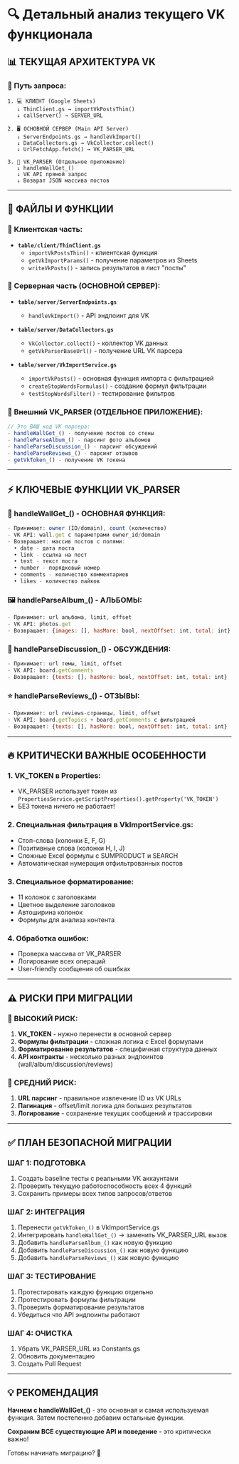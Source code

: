 # 🔍 Детальный анализ текущего VK функционала

## 📊 **ТЕКУЩАЯ АРХИТЕКТУРА VK**

### **🔄 Путь запроса:**
```
1. 💻 КЛИЕНТ (Google Sheets)
   ↓ ThinClient.gs → importVkPostsThin() 
   ↓ callServer() → SERVER_URL

2. 🖥️ ОСНОВНОЙ СЕРВЕР (Main API Server)
   ↓ ServerEndpoints.gs → handleVkImport()
   ↓ DataCollectors.gs → VkCollector.collect()
   ↓ UrlFetchApp.fetch() → VK_PARSER_URL

3. 🔧 VK_PARSER (Отдельное приложение)
   ↓ handleWallGet_() 
   ↓ VK API прямой запрос
   ↓ Возврат JSON массива постов
```

---

## 📁 **ФАЙЛЫ И ФУНКЦИИ**

### **📍 Клиентская часть:**
- **`table/client/ThinClient.gs`**
  - `importVkPostsThin()` - клиентская функция
  - `getVkImportParams()` - получение параметров из Sheets
  - `writeVkPosts()` - запись результатов в лист "посты"

### **📍 Серверная часть (ОСНОВНОЙ СЕРВЕР):**
- **`table/server/ServerEndpoints.gs`**
  - `handleVkImport()` - API эндпоинт для VK
  
- **`table/server/DataCollectors.gs`**  
  - `VkCollector.collect()` - коллектор VK данных
  - `getVkParserBaseUrl()` - получение URL VK парсера

- **`table/server/VkImportService.gs`**
  - `importVkPosts()` - основная функция импорта с фильтрацией
  - `createStopWordsFormulas()` - создание формул фильтрации
  - `testStopWordsFilter()` - тестирование фильтров

### **📍 Внешний VK_PARSER (ОТДЕЛЬНОЕ ПРИЛОЖЕНИЕ):**
```javascript
// Это ВАШ код VK парсера:
- handleWallGet_() - получение постов со стены
- handleParseAlbum_() - парсинг фото альбомов
- handleParseDiscussion_() - парсинг обсуждений 
- handleParseReviews_() - парсинг отзывов
- getVkToken_() - получение VK токена
```

---

## ⚡ **КЛЮЧЕВЫЕ ФУНКЦИИ VK_PARSER**

### **🎯 handleWallGet_() - ОСНОВНАЯ ФУНКЦИЯ:**
```javascript
- Принимает: owner (ID/domain), count (количество)
- VK API: wall.get с параметрами owner_id/domain
- Возвращает: массив постов с полями:
  • date - дата поста
  • link - ссылка на пост  
  • text - текст поста
  • number - порядковый номер
  • comments - количество комментариев
  • likes - количество лайков
```

### **🖼️ handleParseAlbum_() - АЛЬБОМЫ:**
```javascript
- Принимает: url альбома, limit, offset
- VK API: photos.get
- Возвращает: {images: [], hasMore: bool, nextOffset: int, total: int}
```

### **💬 handleParseDiscussion_() - ОБСУЖДЕНИЯ:**
```javascript
- Принимает: url темы, limit, offset  
- VK API: board.getComments
- Возвращает: {texts: [], hasMore: bool, nextOffset: int, total: int}
```

### **⭐ handleParseReviews_() - ОТЗЫВЫ:**
```javascript
- Принимает: url reviews-страницы, limit, offset
- VK API: board.getTopics + board.getComments с фильтрацией
- Возвращает: {texts: [], hasMore: bool, nextOffset: int, total: int}
```

---

## 🔥 **КРИТИЧЕСКИ ВАЖНЫЕ ОСОБЕННОСТИ**

### **1. VK_TOKEN в Properties:**
- VK_PARSER использует токен из `PropertiesService.getScriptProperties().getProperty('VK_TOKEN')`
- БЕЗ токена ничего не работает!

### **2. Специальная фильтрация в VkImportService.gs:**
- Стоп-слова (колонки E, F, G)
- Позитивные слова (колонки H, I, J) 
- Сложные Excel формулы с SUMPRODUCT и SEARCH
- Автоматическая нумерация отфильтрованных постов

### **3. Специальное форматирование:**
- 11 колонок с заголовками
- Цветное выделение заголовков
- Автоширина колонок
- Формулы для анализа контента

### **4. Обработка ошибок:**
- Проверка массива от VK_PARSER
- Логирование всех операций  
- User-friendly сообщения об ошибках

---

## ⚠️ **РИСКИ ПРИ МИГРАЦИИ**

### **🚨 ВЫСОКИЙ РИСК:**
1. **VK_TOKEN** - нужно перенести в основной сервер
2. **Формулы фильтрации** - сложная логика с Excel формулами
3. **Форматирование результатов** - специфичная структура данных
4. **API контракты** - несколько разных эндпоинтов (wall/album/discussion/reviews)

### **🔸 СРЕДНИЙ РИСК:**
1. **URL парсинг** - правильное извлечение ID из VK URLs
2. **Пагинация** - offset/limit логика для больших результатов  
3. **Логирование** - сохранение текущих сообщений и трассировки

---

## ✅ **ПЛАН БЕЗОПАСНОЙ МИГРАЦИИ**

### **ШАГ 1: ПОДГОТОВКА**
1. Создать baseline тесты с реальными VK аккаунтами
2. Проверить текущую работоспособность всех 4 функций  
3. Сохранить примеры всех типов запросов/ответов

### **ШАГ 2: ИНТЕГРАЦИЯ**
1. Перенести `getVkToken_()` в VkImportService.gs
2. Интегрировать `handleWallGet_()` → заменить VK_PARSER_URL вызов
3. Добавить `handleParseAlbum_()` как новую функцию
4. Добавить `handleParseDiscussion_()` как новую функцию  
5. Добавить `handleParseReviews_()` как новую функцию

### **ШАГ 3: ТЕСТИРОВАНИЕ**
1. Протестировать каждую функцию отдельно
2. Протестировать формулы фильтрации  
3. Проверить форматирование результатов
4. Убедиться что API эндпоинты работают

### **ШАГ 4: ОЧИСТКА**  
1. Убрать VK_PARSER_URL из Constants.gs
2. Обновить документацию
3. Создать Pull Request

---

## 💡 **РЕКОМЕНДАЦИЯ**

**Начнем с handleWallGet_()** - это основная и самая используемая функция.
Затем постепенно добавим остальные функции.

**Сохраним ВСЕ существующие API и поведение** - это критически важно!

Готовы начинать миграцию? 🚀